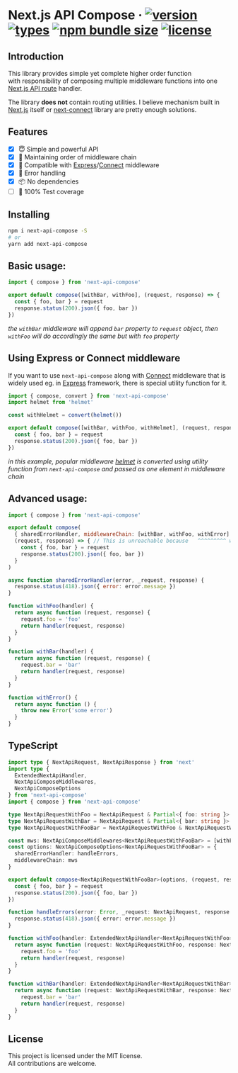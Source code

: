 # Next.js API Compose &middot; [![version](https://badgen.net/npm/v/next-api-compose)](https://www.npmjs.com/package/next-api-compose) [![types](https://badgen.net/npm/types/next-api-compose)](https://www.npmjs.com/package/next-api-compose) [![npm bundle size](https://badgen.net/bundlephobia/minzip/next-api-compose)](https://bundlephobia.com/package/next-api-compose) [![license](https://badgen.net/npm/license/next-api-compose)]()

## Introduction

This library provides simple yet complete higher order function  
with responsibility of composing multiple middleware functions into one [Next.js API route][next-api-routes] handler.

The library **does not** contain routing utilities. I believe mechanism built in  
[Next.js][next-homepage] itself or [next-connect][next-connect] library are pretty enough solutions.

## Features

- [x] 😇 Simple and powerful API
- [x] 🧬 Maintaining order of middleware chain
- [x] 🔧 Compatible with [Express][express]/[Connect][connect] middleware
- [x] 💢 Error handling
- [x] 📦 No dependencies
- [ ] 💯 100% Test coverage

## Installing

```sh
npm i next-api-compose -S
# or
yarn add next-api-compose
```

## Basic usage:

```js
import { compose } from 'next-api-compose'

export default compose([withBar, withFoo], (request, response) => {
  const { foo, bar } = request
  response.status(200).json({ foo, bar })
})
```

_the `withBar` middleware will append `bar` property to `request` object, then `withFoo` will do accordingly the same but with `foo` property_

## Using Express or Connect middleware

If you want to use `next-api-compose` along with [Connect][connect] middleware that is widely used eg. in [Express][express] framework, there is special utility function for it.

```js
import { compose, convert } from 'next-api-compose'
import helmet from 'helmet'

const withHelmet = convert(helmet())

export default compose([withBar, withFoo, withHelmet], (request, response) => {
  const { foo, bar } = request
  response.status(200).json({ foo, bar })
})
```

_in this example, popular middleware [helmet][helmet] is converted using utility function from `next-api-compose` and passed as one element in middleware chain_

## Advanced usage:

```js
import { compose } from 'next-api-compose'

export default compose(
  { sharedErrorHandler, middlewareChain: [withBar, withFoo, withError] },
  (request, response) => { // This is unreachable because   ^^^^^^^^^ will return 418 status.
    const { foo, bar } = request
    response.status(200).json({ foo, bar })
  }
)

async function sharedErrorHandler(error, _request, response) {
  response.status(418).json({ error: error.message })
}

function withFoo(handler) {
  return async function (request, response) {
    request.foo = 'foo'
    return handler(request, response)
  }
}

function withBar(handler) {
  return async function (request, response) {
    request.bar = 'bar'
    return handler(request, response)
  }
}

function withError() {
  return async function () {
    throw new Error('some error')
  }
}
```

## TypeScript

```ts
import type { NextApiRequest, NextApiResponse } from 'next'
import type {
  ExtendedNextApiHandler,
  NextApiComposeMiddlewares,
  NextApiComposeOptions
} from 'next-api-compose'
import { compose } from 'next-api-compose'

type NextApiRequestWithFoo = NextApiRequest & Partial<{ foo: string }>
type NextApiRequestWithBar = NextApiRequest & Partial<{ bar: string }>
type NextApiRequestWithFooBar = NextApiRequestWithFoo & NextApiRequestWithBar

const mws: NextApiComposeMiddlewares<NextApiRequestWithFooBar> = [withFoo, withBar]
const options: NextApiComposeOptions<NextApiRequestWithFooBar> = {
  sharedErrorHandler: handleErrors,
  middlewareChain: mws
}

export default compose<NextApiRequestWithFooBar>(options, (request, response) => {
  const { foo, bar } = request
  response.status(200).json({ foo, bar })
})

function handleErrors(error: Error, _request: NextApiRequest, response: NextApiResponse) {
  response.status(418).json({ error: error.message })
}

function withFoo(handler: ExtendedNextApiHandler<NextApiRequestWithFoo>) {
  return async function (request: NextApiRequestWithFoo, response: NextApiResponse) {
    request.foo = 'foo'
    return handler(request, response)
  }
}

function withBar(handler: ExtendedNextApiHandler<NextApiRequestWithBar>) {
  return async function (request: NextApiRequestWithBar, response: NextApiResponse) {
    request.bar = 'bar'
    return handler(request, response)
  }
}
```

## License

This project is licensed under the MIT license.  
All contributions are welcome.

[helmet]: https://github.com/helmetjs/helmet
[connect]: https://github.com/senchalabs/connect
[express]: https://expressjs.com
[next-homepage]: https://nextjs.org/
[next-connect]: https://github.com/hoangvvo/next-connect
[next-api-routes]: https://nextjs.org/docs/api-routes/introduction
